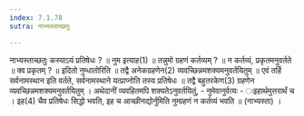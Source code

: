 ```yaml
---
index: 7.1.78
sutra: नाभ्यस्ताच्छतुः

---
```

 नाभ्यस्ताच्छतुः कस्याऽयं प्रतिषेधः ? ॥ नुम इत्याह(1) ॥ तन्नुमो ग्रहणं कर्तव्यम् ? ॥ न कर्तव्यं, प्रकृतमनुवर्तते ॥ क्व प्रकृतम् ? ॥ इदितो नुम्धातोरिति ॥ तद्वै अनेकग्रहणेन(2) व्यवच्छिन्नमशक्यमनुवर्तयितुम् ॥ एवं तर्हि सर्वनामस्थान इति वर्तते, सर्वनामस्थाने यत्प्राप्नोति तस्य प्रतिषेधः ॥ तद्वै बहुतरकेण(3) ग्रहणेन व्यवच्छिन्नमशक्यमनुवर्तयितुम् । अथेदानीं व्यवहितमपि शक्यतेऽनुवर्तयितुं,  - नुमेवानुर्वत्यः - ःइहार्थमुत्तरार्थं च । इह(4) चैव प्रतिषेधः सिद्धो भवति, इह च आच्छीनद्योर्नुमिति नुम्ग्रहणं न कर्तव्यं भवति ॥ (नाभ्यस्ता) । 
